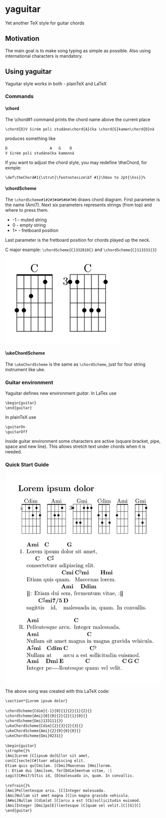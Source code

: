 # yaguitar
Yet another TeX style for guitar chords

## Motivation
The main goal is to make song typing as simple as possible. Also using international characters is mandatory.

## Using yaguitar
Yaguitar style works in both - plainTeX and LaTeX

### Commands
#### \chord

The \chord#1 command prints the chord name above the current place

    \chord{D}V širém poli studáne\chord{A}čka \chord{G}kamen\chord{D}ná

produces something like

    D                   A   G    D
    V širém poli studánečka kamenná

If you want to adjust the chord style, you may redefine \theChord, for exmple:

    \def\theChord#1{\strut{\footnotesize\bf #1}\hbox to 2pt{\hss}}%


#### \chordScheme

The `\chordScheme#1#2#3#4#5#6#7#8` draws chord diagram. First parameter is the name (Ami7). Next
six parameters represents strings (from top) and where to press them.

* -1 - muted string
* 0 - empty string
* 1+ - fretboard position

Last parameter is the fretboard position for chords played up the neck.

C major example: `\chordScheme{C}332010{}` and `\chordScheme{C}113331{3}`

![Chords](doc/c-chord.jpg)

#### \ukeChordScheme

The `\ukeChordScheme` is the same as `\chordScheme`, just for four string instrument like uke.

### Guitar environment
Yaguitar defines new environment _guitar_. In LaTex use

    \begin{guitar}
    \end{guitar}

In plainTeX use

    \guitarOn
    \guitarOff

Inside guitar environment some characters are active (square bracket, pipe, space and new line). This allows stretch text under
chords when it is needed.

### Quick Start Guide

![Song](doc/quickstartguide.jpg)

The above song was created with this LaTeX code:

    \section*{Lorem ipsum dolor}
    
    \chordScheme{Cdim}{-1}{0}{1}{2}{1}{2}{}
    \chordScheme{Ami}{0}{0}{2}{2}{1}{0}{}
    \chordScheme{Gmi}133111{3}
    \ukeChordScheme{Cdim}{2}{3}{2}{3}{}
    \ukeChordScheme{Ami}{2}{0}{0}{0}{}
    \ukeChordScheme{Gmi}0231{}
    
    \begin{guitar}
    \strophe{}%
    [Ami]Lorem [C]ipsum do[G]lor sit amet,
    con[C]secte[C#]tuer adipiscing elit.
    Etiam quis qu[Cmi]am. [Cbmi]Maecenas [Hmi]lorem.
    |: Etiam dui [Ami]sem, fer[Ddim]mentum vitae, :|
    sagit[C#mi7/5]tis id, [D]malesuada in, quam. In convallis.
    
    \refrain{}%
    [Ami]Pellentesque arcu. [C]Integer malesuada.
    [Ami]Nullam sit amet magna [C]in magna gravida vehicula.
    [A#mi]Nullam [Cdim]at [C]arcu a est [Cb]sollicitudin euismod.
    [Ami]Integer [Dmi]pe[E]llentesque [C]quam vel velit.[C][G][C]
    \end{guitar}
